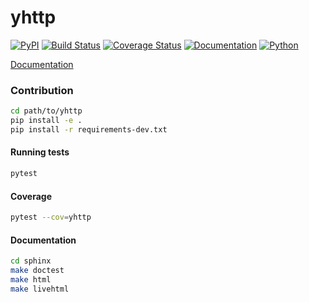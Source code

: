 # yhttp

[![PyPI](http://img.shields.io/pypi/v/yhttp.svg)](https://pypi.python.org/pypi/yhttp)
[![Build Status](https://travis-ci.org/yhttp/yhttp.svg?branch=master)](https://travis-ci.org/yhttp/yhttp)
[![Coverage Status](https://coveralls.io/repos/github/yhttp/yhttp/badge.svg?branch=master)](https://coveralls.io/github/yhttp/yhttp?branch=master)
[![Documentation](https://img.shields.io/badge/Documentation-almost%20done!-blue)](http://yhttp.dobisel.com)
[![Python](https://img.shields.io/badge/Python-%3E%3D3.6-blue)](https://python.org)

[Documentation](http://yhttp.dobisel.com)

### Contribution

```bash
cd path/to/yhttp
pip install -e .
pip install -r requirements-dev.txt
```

#### Running tests

```bash
pytest
```

#### Coverage

```bash
pytest --cov=yhttp
```

#### Documentation

```bash
cd sphinx
make doctest
make html
make livehtml
```

